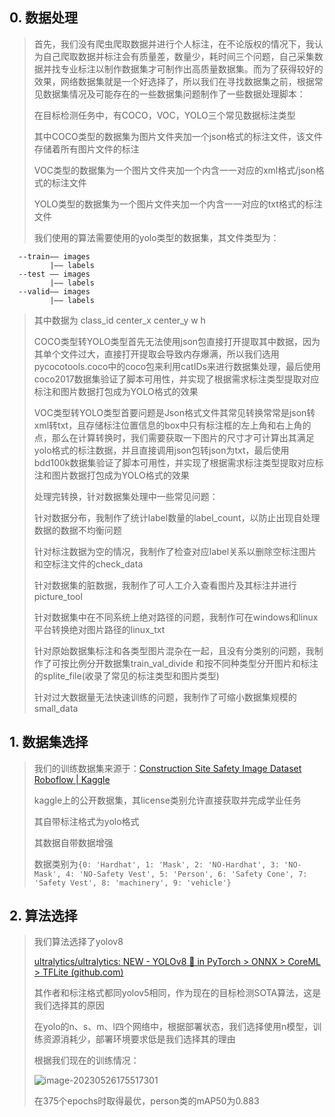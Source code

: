 ## 0. 数据处理

> 首先，我们没有爬虫爬取数据并进行个人标注，在不论版权的情况下，我认为自己爬取数据并标注会有质量差，数量少，耗时间三个问题，自己采集数据并找专业标注以制作数据集才可制作出高质量数据集。而为了获得较好的效果，网络数据集就是一个好选择了，所以我们在寻找数据集之前，根据常见数据集情况及可能存在的一些数据集问题制作了一些数据处理脚本：
>
> 在目标检测任务中，有COCO，VOC，YOLO三个常见数据标注类型
>
> 其中COCO类型的数据集为图片文件夹加一个json格式的标注文件，该文件存储着所有图片文件的标注
>
> VOC类型的数据集为一个图片文件夹加一个内含一一对应的xml格式/json格式的标注文件
>
> YOLO类型的数据集为一个图片文件夹加一个内含一一对应的txt格式的标注文件
>
> 我们使用的算法需要使用的yolo类型的数据集，其文件类型为：

      --train—— images
             |—— labels
      --test —— images
             |—— labels
      --valid—— images
             |—— labels

> 其中数据为 class_id center_x center_y w h
>
> COCO类型转YOLO类型首先无法使用json包直接打开提取其中数据，因为其单个文件过大，直接打开提取会导致内存爆满，所以我们选用pycocotools.coco中的coco包来利用catIDs来进行数据集处理，最后使用coco2017数据集验证了脚本可用性，并实现了根据需求标注类型提取对应标注和图片数据打包成为YOLO格式的效果
>
> VOC类型转YOLO类型首要问题是Json格式文件其常见转换常常是json转xml转txt，且存储标注位置信息的box中只有标注框的左上角和右上角的点，那么在计算转换时，我们需要获取一下图片的尺寸才可计算出其满足yolo格式的标注数据，并且直接调用json包转json为txt，最后使用bdd100k数据集验证了脚本可用性，并实现了根据需求标注类型提取对应标注和图片数据打包成为YOLO格式的效果
>
> 处理完转换，针对数据集处理中一些常见问题：
>
> 针对数据分布，我制作了统计label数量的label_count，以防止出现自处理数据的数据不均衡问题
>
> 针对标注数据为空的情况，我制作了检查对应label关系以删除空标注图片和空标注文件的check_data
>
> 针对数据集的脏数据，我制作了可人工介入查看图片及其标注并进行picture_tool
>
> 针对数据集中在不同系统上绝对路径的问题，我制作可在windows和linux平台转换绝对图片路径的linux_txt
>
> 针对原始数据集标注和各类型图片混杂在一起，且没有分类别的问题，我制作了可按比例分开数据集train_val_divide 和按不同种类型分开图片和标注的splite_file(收录了常见的标注类型和图片类型)
>
> 针对过大数据量无法快速训练的问题，我制作了可缩小数据集规模的small_data

## 1. 数据集选择

> 我们的训练数据集来源于：[Construction Site Safety Image Dataset Roboflow | Kaggle](https://www.kaggle.com/datasets/snehilsanyal/construction-site-safety-image-dataset-roboflow?resource=download) 
>
> kaggle上的公开数据集，其license类别允许直接获取并完成学业任务
>
> 其自带标注格式为yolo格式
>
> 其数据自带数据增强
>
> 数据类别为`{0: 'Hardhat', 1: 'Mask', 2: 'NO-Hardhat', 3: 'NO-Mask', 4: 'NO-Safety Vest', 5: 'Person', 6: 'Safety Cone', 7: 'Safety Vest', 8: 'machinery', 9: 'vehicle'}`

## 2. 算法选择

> 我们算法选择了yolov8
>
> [ultralytics/ultralytics: NEW - YOLOv8 🚀 in PyTorch > ONNX > CoreML > TFLite (github.com)](https://github.com/ultralytics/ultralytics)
>
> 其作者和标注格式都同yolov5相同，作为现在的目标检测SOTA算法，这是我们选择其的原因
>
> 在yolo的n、s、m、l四个网络中，根据部署状态，我们选择使用n模型，训练资源消耗少，部署环境要求低是我们选择其的理由
>
> 根据我们现在的训练情况：
>
> ![image-20230526175517301](https://xiaomai-aliyunoss.oss-cn-shenzhen.aliyuncs.com/img/202305261755368.png)
>
> 在375个epochs时取得最优，person类的mAP50为0.883
